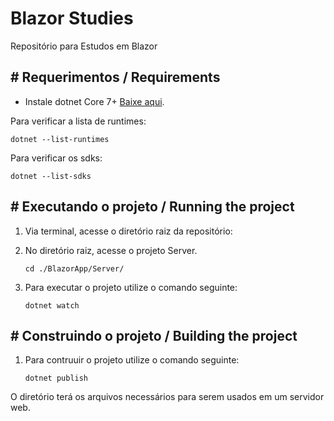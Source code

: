 # Blazor Studies
Repositório para Estudos em Blazor

## # Requerimentos / Requirements

* Instale dotnet Core 7+ [Baixe aqui](https://dotnet.microsoft.com/en-us/download/dotnet/7.0).

Para verificar a lista de runtimes:

  ``` dotnet --list-runtimes ```

  Para verificar os sdks:

  ``` dotnet --list-sdks ```
  
## # Executando o projeto / Running the project

1. Via terminal, acesse o diretório raiz da repositório: 
2. No diretório raiz, acesse o projeto Server.
     
    ``` cd ./BlazorApp/Server/ ```

3. Para executar o projeto utilize o comando seguinte:

   ``` dotnet watch ```

## # Construindo o projeto / Building the project

1. Para contruuir o projeto utilize o comando seguinte:

   ``` dotnet publish ```

O diretório terá os arquivos necessários para serem usados em um servidor web.
